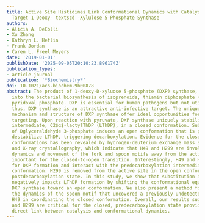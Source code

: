 ```yaml
---
title: Active Site Histidines Link Conformational Dynamics with Catalysis on Anti-Infective
  Target 1-Deoxy- textscd -Xylulose 5-Phosphate Synthase
authors:
- Alicia A. DeColli
- Xu Zhang
- Kathryn L. Heflin
- Frank Jordan
- Caren L. Freel Meyers
date: '2019-01-01'
publishDate: '2025-09-05T20:10:23.896174Z'
publication_types:
- article-journal
publication: '*Biochemistry*'
doi: 10.1021/acs.biochem.9b00878
abstract: The product of 1-deoxy-D-xyluose 5-phosphate (DXP) synthase, DXP, feeds
  into the bacterial biosynthesis of isoprenoids, thiamin diphosphate (ThDP), and
  pyridoxal phosphate. DXP is essential for human pathogens but not utilized by humans;
  thus, DXP synthase is an attractive anti-infective target. The unique ThDP-dependent
  mechanism and structure of DXP synthase offer ideal opportunities for selective
  targeting. Upon reaction with pyruvate, DXP synthase uniquely stabilizes the predecarboxylation
  intermediate, C2$α$-lactylThDP (LThDP), in a closed conformation. Subsequent binding
  of Dglyceraldehyde 3-phosphate induces an open conformation that is proposed to
  destabilize LThDP, triggering decarboxylation. Evidence for the closed and open
  conformations has been revealed by hydrogen-deuterium exchange mass spectrometry
  and X-ray crystallography, which indicate that H49 and H299 are involved in conformational
  dynamics and movement of the fork and spoon motifs away from the active site is
  important for the closed-to-open transition. Interestingly, H49 and H299 are critical
  for DXP formation and interact with the predecarboxylation intermediate in the closed
  conformation. H299 is removed from the active site in the open conformation of the
  postdecarboxylation state. In this study, we show that substitution at H49 and H299
  negatively impacts LThDP formation by shifting the conformational equilibrium of
  DXP synthase toward an open conformation. We also present a method for monitoring
  the dynamics of the spoon motif that uncovered a previously undetected role for
  H49 in coordinating the closed conformation. Overall, our results suggest that H49
  and H299 are critical for the closed, predecarboxylation state providing the first
  direct link between catalysis and conformational dynamics.
---
```

